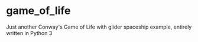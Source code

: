 # game_of_life
 Just another Conway's Game of Life with glider spaceship example, entirely written in Python 3 
